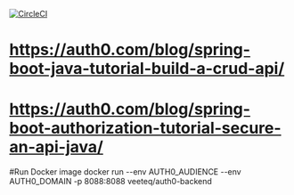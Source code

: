 [![CircleCI](https://dl.circleci.com/status-badge/img/gh/Veeteq/Auth0BackendApp/tree/master.svg?style=svg)](https://dl.circleci.com/status-badge/redirect/gh/Veeteq/Auth0BackendApp/tree/master)


# https://auth0.com/blog/spring-boot-java-tutorial-build-a-crud-api/
# https://auth0.com/blog/spring-boot-authorization-tutorial-secure-an-api-java/

#Run Docker image
docker run --env AUTH0_AUDIENCE --env AUTH0_DOMAIN -p 8088:8088 veeteq/auth0-backend
